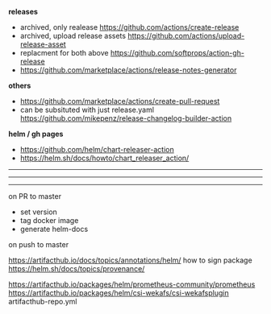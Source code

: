 

**releases**
- archived, only realease https://github.com/actions/create-release
- archived, upload release assets https://github.com/actions/upload-release-asset
- replacment for both above https://github.com/softprops/action-gh-release
- https://github.com/marketplace/actions/release-notes-generator

**others**
- https://github.com/marketplace/actions/create-pull-request
- can be subsituted with just release.yaml https://github.com/mikepenz/release-changelog-builder-action


**helm / gh pages**
- https://github.com/helm/chart-releaser-action
- https://helm.sh/docs/howto/chart_releaser_action/

---
---
---

on PR to master
- set version
- tag docker image
- generate helm-docs

on push to master

https://artifacthub.io/docs/topics/annotations/helm/
how to sign package
https://helm.sh/docs/topics/provenance/

https://artifacthub.io/packages/helm/prometheus-community/prometheus
https://artifacthub.io/packages/helm/csi-wekafs/csi-wekafsplugin
artifacthub-repo.yml
